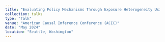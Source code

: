 ```yaml
---
title: "Evaluating Policy Mechanisms Through Exposure Heterogeneity Using Difference-in-Differences"
collection: talks
type: "Talk"
venue: "American Causal Inference Conference (ACIC)"
date: "May 2024"
location: "Seattle, Washington"
---
```

